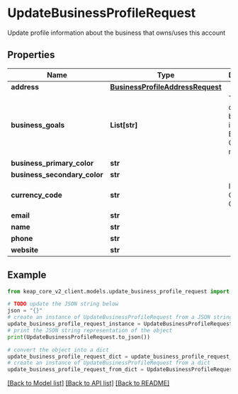 # UpdateBusinessProfileRequest

Update profile information about the business that owns/uses this account

## Properties

Name | Type | Description | Notes
------------ | ------------- | ------------- | -------------
**address** | [**BusinessProfileAddressRequest**](BusinessProfileAddressRequest.md) |  | [optional] 
**business_goals** | **List[str]** | The goals of this business, ie. Grow Business, Convert more leads | [optional] 
**business_primary_color** | **str** |  | [optional] 
**business_secondary_color** | **str** |  | [optional] 
**currency_code** | **str** | ISO 4217 Currency Code | [optional] 
**email** | **str** |  | [optional] 
**name** | **str** |  | [optional] 
**phone** | **str** |  | [optional] 
**website** | **str** |  | [optional] 

## Example

```python
from keap_core_v2_client.models.update_business_profile_request import UpdateBusinessProfileRequest

# TODO update the JSON string below
json = "{}"
# create an instance of UpdateBusinessProfileRequest from a JSON string
update_business_profile_request_instance = UpdateBusinessProfileRequest.from_json(json)
# print the JSON string representation of the object
print(UpdateBusinessProfileRequest.to_json())

# convert the object into a dict
update_business_profile_request_dict = update_business_profile_request_instance.to_dict()
# create an instance of UpdateBusinessProfileRequest from a dict
update_business_profile_request_from_dict = UpdateBusinessProfileRequest.from_dict(update_business_profile_request_dict)
```
[[Back to Model list]](../README.md#documentation-for-models) [[Back to API list]](../README.md#documentation-for-api-endpoints) [[Back to README]](../README.md)


